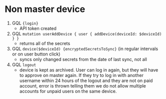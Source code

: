 # Non master device

1. GQL `{login}`
   - API token created
2. GQL `mutation userAddDevice { user { addDevice(deviceId: $deviceId) } }`
   - returns all of the secrets
3. GQL `device($deviceId) {encryptedSecretsToSync}` (in regular intervals or on user button click)
   - syncs only changed secrets from the date of last sync, not all
4. GQL `logout`
   - device is kept as archived. User can log in again, but they will have to approve on master again. If they try to log in with another username within 24 hours of the logout and they are not on paid account, error is thrown telling them we do not allow multiple accounts for unpaid users on the same device.
